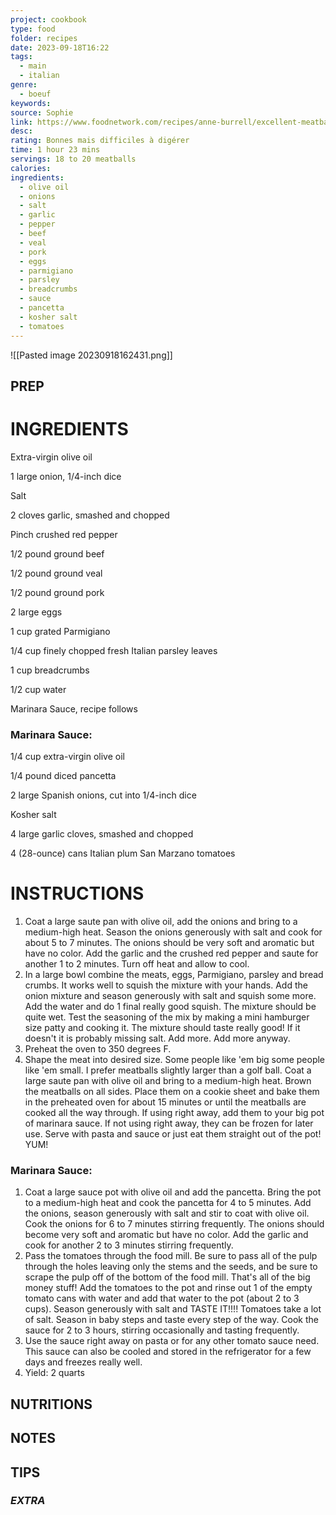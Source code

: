```yaml
---
project: cookbook
type: food
folder: recipes
date: 2023-09-18T16:22
tags:
  - main
  - italian
genre:
  - boeuf
keywords: 
source: Sophie
link: https://www.foodnetwork.com/recipes/anne-burrell/excellent-meatballs-recipe-1943292
desc: 
rating: Bonnes mais difficiles à digérer
time: 1 hour 23 mins
servings: 18 to 20 meatballs
calories: 
ingredients:
  - olive oil
  - onions
  - salt
  - garlic
  - pepper
  - beef
  - veal
  - pork
  - eggs
  - parmigiano
  - parsley
  - breadcrumbs
  - sauce
  - pancetta
  - kosher salt
  - tomatoes
---
```


![[Pasted image 20230918162431.png]]

## PREP


# INGREDIENTS

Extra-virgin olive oil

1 large onion, 1/4-inch dice

Salt

2 cloves garlic, smashed and chopped

Pinch crushed red pepper

1/2 pound ground beef

1/2 pound ground veal

1/2 pound ground pork

2 large eggs

1 cup grated Parmigiano

1/4 cup finely chopped fresh Italian parsley leaves

1 cup breadcrumbs

1/2 cup water

Marinara Sauce, recipe follows

### Marinara Sauce:

1/4 cup extra-virgin olive oil

1/4 pound diced pancetta

2 large Spanish onions, cut into 1/4-inch dice

Kosher salt

4 large garlic cloves, smashed and chopped

4 (28-ounce) cans Italian plum San Marzano tomatoes


# INSTRUCTIONS

1. Coat a large saute pan with olive oil, add the onions and bring to a medium-high heat. Season the onions generously with salt and cook for about 5 to 7 minutes. The onions should be very soft and aromatic but have no color. Add the garlic and the crushed red pepper and saute for another 1 to 2 minutes. Turn off heat and allow to cool.
2. In a large bowl combine the meats, eggs, Parmigiano, parsley and bread crumbs. It works well to squish the mixture with your hands. Add the onion mixture and season generously with salt and squish some more. Add the water and do 1 final really good squish. The mixture should be quite wet. Test the seasoning of the mix by making a mini hamburger size patty and cooking it. The mixture should taste really good! If it doesn't it is probably missing salt. Add more. Add more anyway.
3. Preheat the oven to 350 degrees F.
4. Shape the meat into desired size. Some people like 'em big some people like 'em small. I prefer meatballs slightly larger than a golf ball. Coat a large saute pan with olive oil and bring to a medium-high heat. Brown the meatballs on all sides. Place them on a cookie sheet and bake them in the preheated oven for about 15 minutes or until the meatballs are cooked all the way through. If using right away, add them to your big pot of marinara sauce. If not using right away, they can be frozen for later use. Serve with pasta and sauce or just eat them straight out of the pot! YUM!

### Marinara Sauce:

1. Coat a large sauce pot with olive oil and add the pancetta. Bring the pot to a medium-high heat and cook the pancetta for 4 to 5 minutes. Add the onions, season generously with salt and stir to coat with olive oil. Cook the onions for 6 to 7 minutes stirring frequently. The onions should become very soft and aromatic but have no color. Add the garlic and cook for another 2 to 3 minutes stirring frequently.
2. Pass the tomatoes through the food mill. Be sure to pass all of the pulp through the holes leaving only the stems and the seeds, and be sure to scrape the pulp off of the bottom of the food mill. That's all of the big money stuff! Add the tomatoes to the pot and rinse out 1 of the empty tomato cans with water and add that water to the pot (about 2 to 3 cups). Season generously with salt and TASTE IT!!!! Tomatoes take a lot of salt. Season in baby steps and taste every step of the way. Cook the sauce for 2 to 3 hours, stirring occasionally and tasting frequently.
3. Use the sauce right away on pasta or for any other tomato sauce need. This sauce can also be cooled and stored in the refrigerator for a few days and freezes really well.
4. Yield: 2 quarts

## NUTRITIONS



## NOTES



## TIPS



### *EXTRA*



